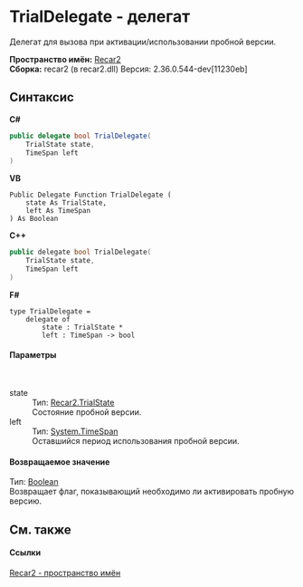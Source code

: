 # TrialDelegate - делегат
 

Делегат для вызова при активации/использовании пробной версии.

**Пространство имён:**&nbsp;<a href="0dd0c505-07fc-c3e8-128c-d1a0701f2a29">Recar2</a><br />**Сборка:**&nbsp;recar2 (в recar2.dll) Версия: 2.36.0.544-dev[11230eb]

## Синтаксис

**C#**<br />
``` C#
public delegate bool TrialDelegate(
	TrialState state,
	TimeSpan left
)
```

**VB**<br />
``` VB
Public Delegate Function TrialDelegate ( 
	state As TrialState,
	left As TimeSpan
) As Boolean
```

**C++**<br />
``` C++
public delegate bool TrialDelegate(
	TrialState state, 
	TimeSpan left
)
```

**F#**<br />
``` F#
type TrialDelegate = 
    delegate of 
        state : TrialState * 
        left : TimeSpan -> bool
```


#### Параметры
&nbsp;<dl><dt>state</dt><dd>Тип:&nbsp;<a href="b08cf0a4-8043-118b-52a2-3479a627a883">Recar2.TrialState</a><br />Состояние пробной версии.</dd><dt>left</dt><dd>Тип:&nbsp;<a href="http://msdn2.microsoft.com/ru-ru/library/269ew577" target="_blank">System.TimeSpan</a><br />Оставшийся период использования пробной версии.</dd></dl>

#### Возвращаемое значение
Тип:&nbsp;<a href="http://msdn2.microsoft.com/ru-ru/library/a28wyd50" target="_blank">Boolean</a><br />Возвращает флаг, показывающий необходимо ли активировать пробную версию.

## См. также


#### Ссылки
<a href="0dd0c505-07fc-c3e8-128c-d1a0701f2a29">Recar2 - пространство имён</a><br />